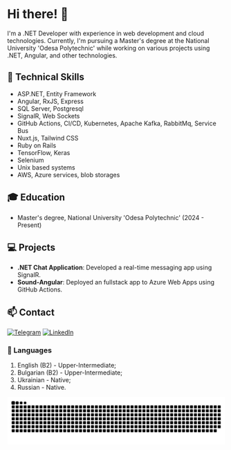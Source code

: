 # Hi there! 👋

I'm a .NET Developer with experience in web development and cloud technologies. Currently, I'm pursuing a Master's degree at the National University 'Odesa Polytechnic' while working on various projects using .NET, Angular, and other technologies.

## 🔧 Technical Skills
- ASP.NET, Entity Framework
- Angular, RxJS, Express
- SQL Server, Postgresql
- SignalR, Web Sockets
- GitHub Actions, CI/CD, Kubernetes, Apache Kafka, RabbitMq, Service Bus
- Nuxt.js, Tailwind CSS
- Ruby on Rails
- TensorFlow, Keras
- Selenium
- Unix based systems
- AWS, Azure services, blob storages

## 🎓 Education
- Master's degree, National University 'Odesa Polytechnic' (2024 - Present)

## 💻 Projects
- **.NET Chat Application**: Developed a real-time messaging app using SignalR.
- **Sound-Angular**: Deployed an fullstack app to Azure Web Apps using GitHub Actions.

## 📫 Contact
[![Telegram](https://img.shields.io/badge/Telegram-2CA5E0?style=for-the-badge&logo=telegram&logoColor=white)](https://t.me/cherrypix)
[![LinkedIn](https://img.shields.io/badge/LinkedIn-0077B5?style=for-the-badge&logo=linkedin&logoColor=white)](https://www.linkedin.com/in/yevhen-kyniev)

### 📑 Languages

1. English (B2) - Upper-Intermediate;
2. Bulgarian (B2) - Upper-Intermediate;
3. Ukrainian - Native;
4. Russian - Native.

<div align="center">  
<picture>
  <source
    media="(prefers-color-scheme: dark)"
    srcset="https://raw.githubusercontent.com/platane/snk/output/github-contribution-grid-snake-dark.svg"
  />
  <source
    media="(prefers-color-scheme: light)"
    srcset="https://raw.githubusercontent.com/platane/snk/output/github-contribution-grid-snake.svg"
  />
  <img
    alt="github contribution grid snake animation"
    src="https://raw.githubusercontent.com/platane/snk/output/github-contribution-grid-snake.svg"
  />
</picture>
</div>
